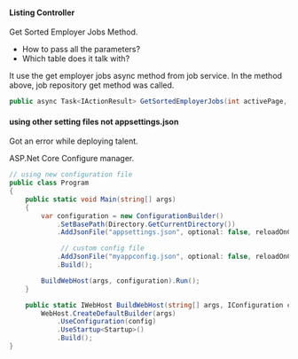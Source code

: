 #### Listing Controller

Get Sorted Employer Jobs Method.
- How to pass all the parameters?
- Which table does it talk with?

It use the get employer jobs async method from job service.
In the method above, job repository get method was called.

```c#
public async Task<IActionResult> GetSortedEmployerJobs(int activePage, string sortbyDate, bool showActive, bool showClosed, bool showDraft, bool showExpired, bool showUnexpired, string employerId = null, int limit = 6){}
```


#### using other setting files not appsettings.json
Got an error while deploying talent.

ASP.Net Core Configure manager.

```c#
// using new configuration file
public class Program
{
    public static void Main(string[] args)
    {
        var configuration = new ConfigurationBuilder()
            .SetBasePath(Directory.GetCurrentDirectory())
            .AddJsonFile("appsettings.json", optional: false, reloadOnChange: true)

             // custom config file
            .AddJsonFile("myappconfig.json", optional: false, reloadOnChange: false)
            .Build();

        BuildWebHost(args, configuration).Run();
    }

    public static IWebHost BuildWebHost(string[] args, IConfiguration config) =>
        WebHost.CreateDefaultBuilder(args)
            .UseConfiguration(config)
            .UseStartup<Startup>()
            .Build();
}
```